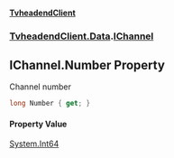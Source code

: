 #### [TvheadendClient](./index.md 'index')
### [TvheadendClient.Data](./TvheadendClient-Data.md 'TvheadendClient.Data').[IChannel](./TvheadendClient-Data-IChannel.md 'TvheadendClient.Data.IChannel')
## IChannel.Number Property
Channel number  
```csharp
long Number { get; }
```
#### Property Value
[System.Int64](https://docs.microsoft.com/en-us/dotnet/api/System.Int64 'System.Int64')  
